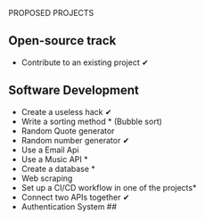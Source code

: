 PROPOSED PROJECTS
## **Open-source track**
- Contribute to an existing project ✔

## **Software Development**
- Create a useless hack ✔
- Write a sorting method * (Bubble sort)
- Random Quote generator
- Random number generator ✔
- Use a Email Api 
- Use a Music API *
- Create a database *
- Web scraping 
- Set up a CI/CD workflow in one of the projects*
- Connect two APIs together ✔
- Authentication System ##
